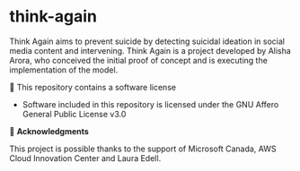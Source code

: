 # think-again
Think Again aims to prevent suicide by detecting suicidal ideation in social media content and intervening. Think Again is a project developed by Alisha Arora, who conceived the initial proof of concept and is executing the implementation of the model. 

📝 This repository contains a software license 
* Software included in this repository is licensed under the GNU Affero General Public License v3.0

🙏 **Acknowledgments**

This project is possible thanks to the support of Microsoft Canada, AWS Cloud Innovation Center and Laura Edell.   
